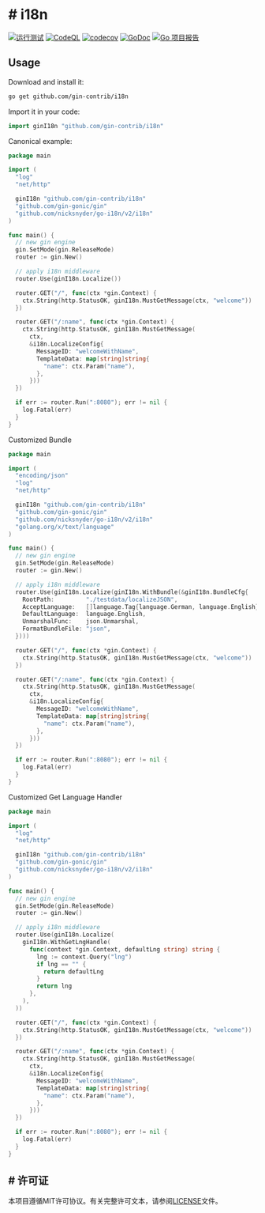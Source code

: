 # # i18n

[![运行测试](https://github.com/gin-contrib/i18n/actions/workflows/go.yml/badge.svg)](https://github.com/gin-contrib/i18n/actions/workflows/go.yml)
[![CodeQL](https://github.com/gin-contrib/i18n/actions/workflows/codeql-analysis.yml/badge.svg)](https://github.com/gin-contrib/i18n/actions/workflows/codeql-analysis.yml)
[![codecov](https://codecov.io/gh/gin-contrib/i18n/branch/master/graph/badge.svg?token=QNMN3KM28Y)](https://codecov.io/gh/gin-contrib/i18n)
[![GoDoc](https://godoc.org/github.com/gin-contrib/i18n?status.svg)](https://godoc.org/github.com/gin-contrib/i18n)
[![Go 项目报告](https://goreportcard.com/badge/github.com/gin-contrib/i18n)](https://goreportcard.com/report/github.com/gin-contrib/i18n)
## Usage

Download and install it:

```sh
go get github.com/gin-contrib/i18n
```

Import it in your code:

```go
import ginI18n "github.com/gin-contrib/i18n"
```

Canonical example:

```go
package main

import (
  "log"
  "net/http"

  ginI18n "github.com/gin-contrib/i18n"
  "github.com/gin-gonic/gin"
  "github.com/nicksnyder/go-i18n/v2/i18n"
)

func main() {
  // new gin engine
  gin.SetMode(gin.ReleaseMode)
  router := gin.New()

  // apply i18n middleware
  router.Use(ginI18n.Localize())

  router.GET("/", func(ctx *gin.Context) {
    ctx.String(http.StatusOK, ginI18n.MustGetMessage(ctx, "welcome"))
  })

  router.GET("/:name", func(ctx *gin.Context) {
    ctx.String(http.StatusOK, ginI18n.MustGetMessage(
      ctx,
      &i18n.LocalizeConfig{
        MessageID: "welcomeWithName",
        TemplateData: map[string]string{
          "name": ctx.Param("name"),
        },
      }))
  })

  if err := router.Run(":8080"); err != nil {
    log.Fatal(err)
  }
}
```

Customized Bundle

```go
package main

import (
  "encoding/json"
  "log"
  "net/http"

  ginI18n "github.com/gin-contrib/i18n"
  "github.com/gin-gonic/gin"
  "github.com/nicksnyder/go-i18n/v2/i18n"
  "golang.org/x/text/language"
)

func main() {
  // new gin engine
  gin.SetMode(gin.ReleaseMode)
  router := gin.New()

  // apply i18n middleware
  router.Use(ginI18n.Localize(ginI18n.WithBundle(&ginI18n.BundleCfg{
    RootPath:         "./testdata/localizeJSON",
    AcceptLanguage:   []language.Tag{language.German, language.English},
    DefaultLanguage:  language.English,
    UnmarshalFunc:    json.Unmarshal,
    FormatBundleFile: "json",
  })))

  router.GET("/", func(ctx *gin.Context) {
    ctx.String(http.StatusOK, ginI18n.MustGetMessage(ctx, "welcome"))
  })

  router.GET("/:name", func(ctx *gin.Context) {
    ctx.String(http.StatusOK, ginI18n.MustGetMessage(
      ctx,
      &i18n.LocalizeConfig{
        MessageID: "welcomeWithName",
        TemplateData: map[string]string{
          "name": ctx.Param("name"),
        },
      }))
  })

  if err := router.Run(":8080"); err != nil {
    log.Fatal(err)
  }
}
```

Customized Get Language Handler

```go
package main

import (
  "log"
  "net/http"

  ginI18n "github.com/gin-contrib/i18n"
  "github.com/gin-gonic/gin"
  "github.com/nicksnyder/go-i18n/v2/i18n"
)

func main() {
  // new gin engine
  gin.SetMode(gin.ReleaseMode)
  router := gin.New()

  // apply i18n middleware
  router.Use(ginI18n.Localize(
    ginI18n.WithGetLngHandle(
      func(context *gin.Context, defaultLng string) string {
        lng := context.Query("lng")
        if lng == "" {
          return defaultLng
        }
        return lng
      },
    ),
  ))

  router.GET("/", func(ctx *gin.Context) {
    ctx.String(http.StatusOK, ginI18n.MustGetMessage(ctx, "welcome"))
  })

  router.GET("/:name", func(ctx *gin.Context) {
    ctx.String(http.StatusOK, ginI18n.MustGetMessage(
      ctx,
      &i18n.LocalizeConfig{
        MessageID: "welcomeWithName",
        TemplateData: map[string]string{
          "name": ctx.Param("name"),
        },
      }))
  })

  if err := router.Run(":8080"); err != nil {
    log.Fatal(err)
  }
}
```

## # 许可证

本项目遵循MIT许可协议。有关完整许可文本，请参阅[LICENSE](LICENSE)文件。

